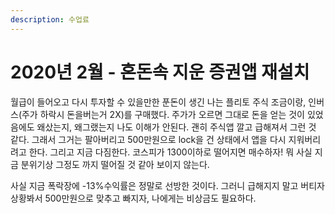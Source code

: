 ```yaml
---
description: 수업료
---
```


# 2020년 2월 - 혼돈속 지운 증권앱 재설치

월급이 들어오고 다시 투자할 수 있을만한 푼돈이 생긴 나는 플리토 주식 조금이랑, 인버스\(주가 하락시 돈을버는거 2X\)를 구매했다. 주가가 오르면 그대로 돈을 얻는 것이 있었음에도 왜샀는지, 왜그랬는지 나도 이해가 안된다. 괜히 주식앱 깔고 급해져서 그런 것 같다. 그래서 그거는 팔아버리고 500만원으로 lock을 건 상태에서 앱을 다시 지워버리려고 한다. 그리고 지금 다짐한다. 코스피가 1300이하로 떨어지면 매수하자! 뭐 사실 지금 분위기상 그정도 까지 떨어질 것 같아 보이지 않는다.

사실 지금 폭락장에 -13%수익률은 정말로 선방한 것이다. 그러니 급해지지 말고 버티자 상황봐서 500만원으로 맞추고 빠지자, 나에게는 비상금도 필요하다.


